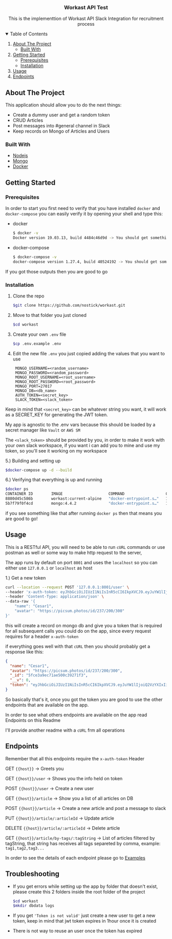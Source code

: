 <!-- PROJECT LOGO -->
<br />
<p align="center">
    <h3 align="center">Workast API Test</h3>

  <p align="center">
    This is the implementtion of Workast API Slack Integration for recruitment process
  </p>
</p>

<!-- TABLE OF CONTENTS -->
<details open="open">
  <summary>Table of Contents</summary>
  <ol>
    <li>
      <a href="#about-the-project">About The Project</a>
      <ul>
        <li><a href="#built-with">Built With</a></li>
      </ul>
    </li>
    <li>
      <a href="#getting-started">Getting Started</a>
      <ul>
        <li><a href="#prerequisites">Prerequisites</a></li>
        <li><a href="#installation">Installation</a></li>
      </ul>
    </li>
    <li><a href="#usage">Usage</a></li>
<li><a href="#endpoints">Endpoints</a></li>
  </ol>
</details>



<!-- ABOUT THE PROJECT -->
## About The Project

This application should allow you to do the next things:

* Create a dummy user and get a random token
* CRUD Articles
* Post messages into #general channel in Slack
* Keep records on Mongo of Articles and Users

### Built With

* [Nodejs](https://nodejs.org/)
* [Mongo](https://www.mongodb.com/)
* [Docker](https://www.docker.com/)

<!-- GETTING STARTED -->
## Getting Started

### Prerequisites

In order to start you first need to verify that you have installed `docker` and `docker-compose`
you can easily verify it by opening your shell and type this:

* docker
  ```sh
  $ docker -v
  Docker version 19.03.13, build 4484c46d9d -> You should get something like this output
  ```

* docker-compose
  ```sh
  $ docker-compose -v
  docker-compose version 1.27.4, build 40524192 -> You should get something like this output
  ```

If you got those outputs then you are good to go

### Installation

1. Clone the repo
   ```sh
   $git clone https://github.com/nostick/workast.git
   ```
2. Move to that folder you just cloned
   ```sh
   $cd workast
   ```
3. Create your own `.env` file
   ```sh
   $cp .env.example .env
   ```
4. Edit the new file `.env` you just copied adding the values that you want to use
   ```JS
    MONGO_USERNAME=<random_username>
    MONGO_PASSWORD=<random_password>
    MONGO_ROOT_USERNAME=<root_username>
    MONGO_ROOT_PASSWORD=<root_password>
    MONGO_PORT=27017
    MONGO_DB=<db_name>
    AUTH_TOKEN=<secret_key>
    SLACK_TOKEN=<slack_token>
   ```
Keep in mind that `<secret_key>` can be whatever string you want, it will work as a SECRET_KEY for generating the JWT token.

My app is agnostic to the .env vars because this should be loaded by a secret manager
like `Vault` or `AWS SM`

The `<slack_token>` should be provided by you, in order to make it work with your own slack workspace, 
if you want i can add you to mine and use my token, so you'll see it working on my workspace

5.) Building and setting up
   ```sh
   $docker-compose up -d --build
   ```

6.) Verifying that everything is up and running
   ```sh
   $docker ps
   CONTAINER ID        IMAGE                    COMMAND                  CREATED             STATUS                    PORTS                      NAMES
8880d45c586b        workast:current-alpine   "docker-entrypoint.s…"   10 hours ago        Up 14 seconds             0.0.0.0:8001->8001/tcp     app
5b7f79f0f4cd        mongo:4.4.2              "docker-entrypoint.s…"   10 hours ago        Up 20 seconds (healthy)   0.0.0.0:27017->27017/tcp   mongo
   ```
if you see something like that after running `docker ps` then that means you are good to go!



<!-- USAGE EXAMPLES -->
## Usage

This is a RESTful API, you will need to be able to run `cURL` commands or use postman as well
or some way to make http request to the server,

The app runs by default on port `8001` and uses the `localhost` so you can either use `127.0.0.1` or `localhost` as host

1.) Get a new token
```sh
curl --location --request POST '127.0.0.1:8001/user' \
--header 'x-auth-token: eyJhbGciOiJIUzI1NiIsInR5cCI6IkpXVCJ9.eyJuYW1lIjoiQ2VzYXIiLCJsYXN0bmFtZSI6IlN1bGJhcmFuIiwiaWF0IjoxNjA3MzExODI2LCJleHAiOjE2MDczMTU0MjZ9.rBuJgeAfnqkwqYfJF8rzICjMrkjwzBIZa8Ch1UQYcVA' \
--header 'Content-Type: application/json' \
--data-raw '{
    "name": "Cesar1",
    "avatar": "https://picsum.photos/id/237/200/300"
}'
```
this will create a record on mongo db and give you a token that is required for all subsequent calls 
you could do on the app, since every request requires for a header `x-auth-token`

if everything goes well with that `cURL` then you should probably get a response like this:
```json
{
  "name": "Cesar1",
  "avatar": "https://picsum.photos/id/237/200/300",
  "_id": "5fce3a9ec71ae500c39271f3",
  "__v": 0,
  "token": "eyJhbGciOiJIUzI1NiIsInR5cCI6IkpXVCJ9.eyJuYW1lIjoiQ2VzYXIxIiwiYXZhdGFyIjoiaHR0cHM6Ly9waWNzdW0ucGhvdG9zL2lkLzIzNy8yMDAvMzAwIiwiX2lkIjoiNWZjZTNhOWVjNzFhZTUwMGMzOTI3MWYzIiwiX192IjowLCJpYXQiOjE2MDczNTA5NDIsImV4cCI6MTYwNzM1NDU0Mn0.U9jjVB-2e_NL-xVGG36afg5ycnghPBnrrSdLeavsccQ"
}
```

So basically that's it, once you got the token you are good to use the other endpoints that are
available on the app.

In order to see what others endpoints are available on the app read Endpoints on this Readme

I'll provide another readme with a `cURL` frm all operations

<!-- Endpoints -->
## Endpoints

Remember that all this endpoints require the `x-auth-token` Header

GET `{{host}}` -> Greets you

GET `{{host}}/user` -> Shows you the info held on token

POST `{{host}}/user` -> Create a new user

GET `{{host}}/article` -> Show you a list of all articles on DB

POST `{{host}}/article` -> Create a new article and post a message to slack

PUT `{{host}}/article/:articleId` -> Update article

DELETE `{{host}}/article/:articleId` -> Delete article

GET `{{host}}/article/by-tags/:tagString` -> List of articles filtered by tagString, that string
has receives all tags separeted by comma, example: `tag1,tag2,tag3...`

In order to see the details of each endpoint please go to [Examples](https://github.com/nostick/workast/src/examples.md)

<!-- Troubleshooting -->
## Troubleshooting

- If you get errors while setting up the app by folder that doesn't exist, please create this 
2 folders inside the root folder of the project

   ```sh
   $cd workast
   $mkdir dbdata logs
   ```

- If you get `'Token is not valid'` just create a new user  to get a new token,
keep in mind that jwt token expires in 1hour once it is created
  
- There is not way to reuse an user once the token has expired
